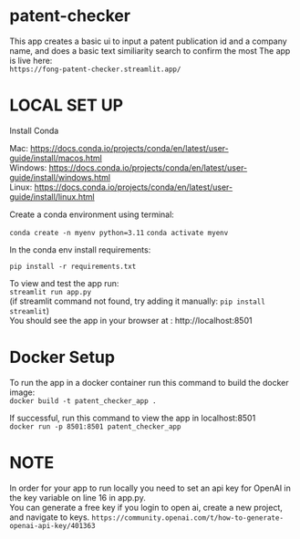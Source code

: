 # patent-checker

This app creates a basic ui to input a patent publication id and a company name, and does a basic text similiarity search to confirm the most
The app is live here:<br /> `https://fong-patent-checker.streamlit.app/`

# LOCAL SET UP

Install Conda

Mac: https://docs.conda.io/projects/conda/en/latest/user-guide/install/macos.html <br />
Windows: https://docs.conda.io/projects/conda/en/latest/user-guide/install/windows.html<br />
Linux: https://docs.conda.io/projects/conda/en/latest/user-guide/install/linux.html<br />

Create a conda environment using terminal:<br />

`conda create -n myenv python=3.11`
`conda activate myenv`

In the conda env install requirements:<br />

`pip install -r requirements.txt`

To view and test the app run:<br />
`streamlit run app.py`
<br />
(if streamlit command not found, try adding it manually: `pip install streamlit`)
<br />
You should see the app in your browser at : http://localhost:8501

# Docker Setup

To run the app in a docker container run this command to build the docker image:<br />
`docker build -t patent_checker_app .`

If successful, run this command to view the app in localhost:8501<br />
`docker run -p 8501:8501 patent_checker_app`

# NOTE

In order for your app to run locally you need to set an api key for OpenAI in the key variable on line 16 in app.py.<br />
You can generate a free key if you login to open ai, create a new project, and navigate to keys.
`https://community.openai.com/t/how-to-generate-openai-api-key/401363`

